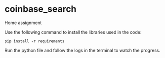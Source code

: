 # coinbase_search
Home assignment

Use the following command to install the libraries used in the code:
```shell
pip install -r requirements 
```
Run the python file and follow the logs in the terminal to watch the progress.


